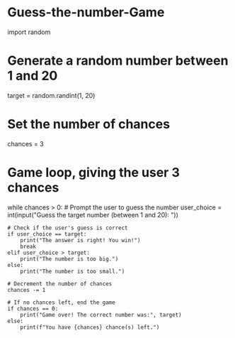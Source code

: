 # Guess-the-number-Game
import random

# Generate a random number between 1 and 20
target = random.randint(1, 20)

# Set the number of chances
chances = 3

# Game loop, giving the user 3 chances
while chances > 0:
    # Prompt the user to guess the number
    user_choice = int(input("Guess the target number (between 1 and 20): "))

    # Check if the user's guess is correct
    if user_choice == target:
        print("The answer is right! You win!")
        break
    elif user_choice > target:
        print("The number is too big.")
    else:
        print("The number is too small.")

    # Decrement the number of chances
    chances -= 1

    # If no chances left, end the game
    if chances == 0:
        print("Game over! The correct number was:", target)
    else:
        print(f"You have {chances} chance(s) left.")
